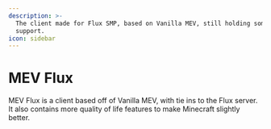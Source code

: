 ```yaml
---
description: >-
  The client made for Flux SMP, based on Vanilla MEV, still holding some vanilla
  support.
icon: sidebar
---
```


# MEV Flux

MEV Flux is a client based off of Vanilla MEV, with tie ins to the Flux server. It also contains more quality of life features to make Minecraft slightly better.

